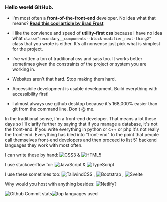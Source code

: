 ### Hello ~~world~~ GitHub.

- I'm most often a **front-of-the-front-end** developer. No idea what that means? **[Read this cool article by Brad Frost](https://bradfrost.com/blog/post/front-of-the-front-end-and-back-of-the-front-end-web-development/)**

- I like the convience and speed of **utility-first css** because I have no idea what `class="secondary__components--block-modifier_next-thing2"` class that you wrote is either. It's all nonsense just pick what is simplest for the project.

- I've written a ton of traditional css and sass too. It works better sometimes given the constraints of the project or system you are working in.

- Websites aren't that hard. Stop making them hard. 

- Accessibile development is usable development. Build everything with accessibility first!

- I almost always use github desktop because it's 168,000% easier than git from the command line. Don't @ me. 

In the traditional sense, I'm a front-end developer. That means a lot these days so I'll clarify further by saying that if you manage a database, it's not the front-end. If you write everything in python or c++ or php it's not really the front-end. Everything has bled into "front-end" to the point that people call themselves front-end developers and then proceed to list 51 backend languages they work with most often. 

I can write these by hand: ![CSS3](https://img.shields.io/badge/css3-%231572B6.svg?style=for-the-badge&logo=css3&logoColor=white) & ![HTML5](https://img.shields.io/badge/html5-%23E34F26.svg?style=for-the-badge&logo=html5&logoColor=white)

I use stackoverflow for: ![JavaScript](https://img.shields.io/badge/javascript-%23323330.svg?style=for-the-badge&logo=javascript&logoColor=%23F7DF1E) & ![TypeScript](https://img.shields.io/badge/typescript-%23007ACC.svg?style=for-the-badge&logo=typescript&logoColor=white)

I use these sometimes too: ![TailwindCSS](https://img.shields.io/badge/tailwindcss-%2338B2AC.svg?style=for-the-badge&logo=tailwind-css&logoColor=white) , ![Bootstrap](https://img.shields.io/badge/bootstrap-%23563D7C.svg?style=for-the-badge&logo=bootstrap&logoColor=white) , ![Svelte](https://img.shields.io/badge/svelte-%23f1413d.svg?style=for-the-badge&logo=svelte&logoColor=white)

Why would you host with anything besides: ![Netlify](https://img.shields.io/badge/netlify-%23000000.svg?style=for-the-badge&logo=netlify&logoColor=#00C7B7)?

<section style="display: flex;">
<img src="https://github-readme-stats.vercel.app/api?username=knaackbuilt&count_private=true" alt="Github Commit stats" />
<img src="https://github-readme-stats.vercel.app/api/top-langs/?username=knaackbuilt&langs_count=8&exclude_repo=knaackbuilt.github.io" alt="top languages used" />
  </section>
